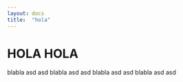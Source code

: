 ```yaml
---
layout: docs
title:  "hola"
---
```


# HOLA HOLA

blabla asd asd
blabla asd asd
blabla asd asd
blabla asd asd